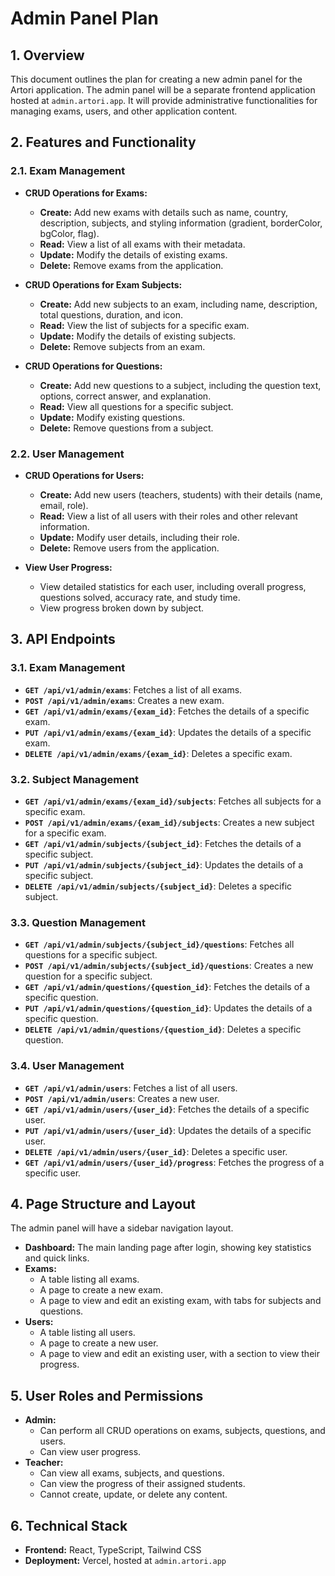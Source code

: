 # Admin Panel Plan

## 1. Overview

This document outlines the plan for creating a new admin panel for the Artori application. The admin panel will be a separate frontend application hosted at `admin.artori.app`. It will provide administrative functionalities for managing exams, users, and other application content.

## 2. Features and Functionality

### 2.1. Exam Management

- **CRUD Operations for Exams:**

  - **Create:** Add new exams with details such as name, country, description, subjects, and styling information (gradient, borderColor, bgColor, flag).
  - **Read:** View a list of all exams with their metadata.
  - **Update:** Modify the details of existing exams.
  - **Delete:** Remove exams from the application.

- **CRUD Operations for Exam Subjects:**

  - **Create:** Add new subjects to an exam, including name, description, total questions, duration, and icon.
  - **Read:** View the list of subjects for a specific exam.
  - **Update:** Modify the details of existing subjects.
  - **Delete:** Remove subjects from an exam.

- **CRUD Operations for Questions:**
  - **Create:** Add new questions to a subject, including the question text, options, correct answer, and explanation.
  - **Read:** View all questions for a specific subject.
  - **Update:** Modify existing questions.
  - **Delete:** Remove questions from a subject.

### 2.2. User Management

- **CRUD Operations for Users:**

  - **Create:** Add new users (teachers, students) with their details (name, email, role).
  - **Read:** View a list of all users with their roles and other relevant information.
  - **Update:** Modify user details, including their role.
  - **Delete:** Remove users from the application.

- **View User Progress:**
  - View detailed statistics for each user, including overall progress, questions solved, accuracy rate, and study time.
  - View progress broken down by subject.

## 3. API Endpoints

### 3.1. Exam Management

- **`GET /api/v1/admin/exams`**: Fetches a list of all exams.
- **`POST /api/v1/admin/exams`**: Creates a new exam.
- **`GET /api/v1/admin/exams/{exam_id}`**: Fetches the details of a specific exam.
- **`PUT /api/v1/admin/exams/{exam_id}`**: Updates the details of a specific exam.
- **`DELETE /api/v1/admin/exams/{exam_id}`**: Deletes a specific exam.

### 3.2. Subject Management

- **`GET /api/v1/admin/exams/{exam_id}/subjects`**: Fetches all subjects for a specific exam.
- **`POST /api/v1/admin/exams/{exam_id}/subjects`**: Creates a new subject for a specific exam.
- **`GET /api/v1/admin/subjects/{subject_id}`**: Fetches the details of a specific subject.
- **`PUT /api/v1/admin/subjects/{subject_id}`**: Updates the details of a specific subject.
- **`DELETE /api/v1/admin/subjects/{subject_id}`**: Deletes a specific subject.

### 3.3. Question Management

- **`GET /api/v1/admin/subjects/{subject_id}/questions`**: Fetches all questions for a specific subject.
- **`POST /api/v1/admin/subjects/{subject_id}/questions`**: Creates a new question for a specific subject.
- **`GET /api/v1/admin/questions/{question_id}`**: Fetches the details of a specific question.
- **`PUT /api/v1/admin/questions/{question_id}`**: Updates the details of a specific question.
- **`DELETE /api/v1/admin/questions/{question_id}`**: Deletes a specific question.

### 3.4. User Management

- **`GET /api/v1/admin/users`**: Fetches a list of all users.
- **`POST /api/v1/admin/users`**: Creates a new user.
- **`GET /api/v1/admin/users/{user_id}`**: Fetches the details of a specific user.
- **`PUT /api/v1/admin/users/{user_id}`**: Updates the details of a specific user.
- **`DELETE /api/v1/admin/users/{user_id}`**: Deletes a specific user.
- **`GET /api/v1/admin/users/{user_id}/progress`**: Fetches the progress of a specific user.

## 4. Page Structure and Layout

The admin panel will have a sidebar navigation layout.

- **Dashboard:** The main landing page after login, showing key statistics and quick links.
- **Exams:**
  - A table listing all exams.
  - A page to create a new exam.
  - A page to view and edit an existing exam, with tabs for subjects and questions.
- **Users:**
  - A table listing all users.
  - A page to create a new user.
  - A page to view and edit an existing user, with a section to view their progress.

## 5. User Roles and Permissions

- **Admin:**
  - Can perform all CRUD operations on exams, subjects, questions, and users.
  - Can view user progress.
- **Teacher:**
  - Can view all exams, subjects, and questions.
  - Can view the progress of their assigned students.
  - Cannot create, update, or delete any content.

## 6. Technical Stack

- **Frontend:** React, TypeScript, Tailwind CSS
- **Deployment:** Vercel, hosted at `admin.artori.app`
